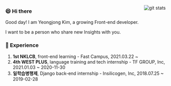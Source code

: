 <p></p>
<img align="right" alt="git stats" src="https://github-readme-stats.vercel.app/api?username=yeongjong310&hide=stars&show_icons=true&theme=tokyonight">


### 😄 Hi there

<!--
**yeongjong310/yeongjong310** is a ✨ _special_ ✨ repository because its `README.md` (this file) appears on your GitHub profile.

Here are some ideas to get you started:

- 🔭 I’m currently working on ...
- 🌱 I’m currently learning ...
- 👯 I’m looking to collaborate on ...
- 🤔 I’m looking for help with ...
- 💬 Ask me about ...
- 📫 How to reach me: ...
- 😄 Pronouns: ...
- ⚡ Fun fact: ...
-->

Good day! I am Yeongjong Kim, a growing Front-end developer.

I want to be a person who share new Insights with you.

### 📜 Experience
1. <b>1st NKLCB</b>, front-end learning - Fast Campus, 2021.03.22 ~
2. <b>4th WEST PLUS</b>, language training and tech internship - TF GROUP, Inc, 2021.01.03 ~ 2020-11-30
3. <b>일학습병행제</b>, Django back-end internship - Insilicogen, Inc, 2018.07.25 ~ 2019-02-28

